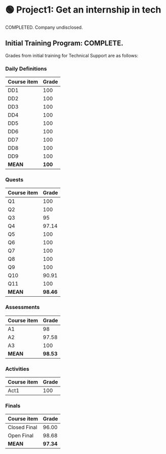 
# 🟢 Project1: Get an internship in tech 
COMPLETED. Company undisclosed.

## Initial Training Program: COMPLETE.

Grades from initial training for Technical Support are as follows:
### Daily Definitions 
| Course item | Grade |
|-|-|
|DD1|100|
|DD2|100|
|DD3|100|
|DD4|100|
|DD5|100|
|DD6|100|
|DD7|100|
|DD8|100|
|DD9|100|
|**MEAN**|**100**|

### Quests
| Course item | Grade |
|-|-|
|Q1|100|
|Q2|100|
|Q3|95|
|Q4|97.14|
|Q5|100|
|Q6|100|
|Q7|100|
|Q8|100|
|Q9|100|
|Q10|90.91|
|Q11|100|
|**MEAN**|**98.46**|

### Assessments
| Course item | Grade |
|-|-|
|A1|98|
|A2|97.58|
|A3|100|
|**MEAN**|**98.53**|

### Activities
| Course item | Grade |
|-|-|
|Act1|100|

### Finals
| Course item | Grade |
|-|-|
|Closed Final|96.00|
|Open Final|98.68|
|**MEAN**|**97.34**|

